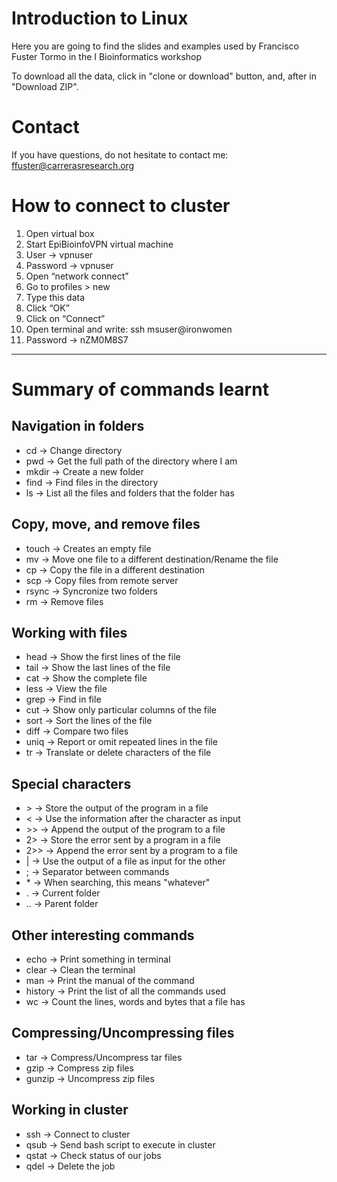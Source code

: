 # Introduction to Linux
Here you are going to find the slides and examples used by Francisco Fuster Tormo in the I Bioinformatics workshop

To download all the data, click in "clone or download" button, and, after in "Download ZIP".

# Contact

If you have questions, do not hesitate to contact me: ffuster@carrerasresearch.org

# How to connect to cluster
1. Open virtual box
2. Start EpiBioinfoVPN virtual machine
3. User &rarr; vpnuser
4. Password &rarr; vpnuser
5. Open “network connect”
6. Go to profiles &gt; new
7. Type this data
8. Click “OK”
9. Click on “Connect”
10. Open terminal and write: ssh msuser@ironwomen
11. Password &rarr; nZM0M8S7

---

# Summary of commands learnt

## Navigation in folders
* cd &rarr; Change directory
* pwd &rarr; Get the full path of the directory where I am
* mkdir &rarr; Create a new folder
* find &rarr; Find files in the directory
* ls &rarr; List all the files and folders that the folder has

## Copy, move, and remove files
* touch &rarr; Creates an empty file
* mv &rarr; Move one file to a different destination/Rename the file
* cp &rarr; Copy the file in a different destination
* scp &rarr; Copy files from remote server
* rsync &rarr; Syncronize two folders
* rm &rarr; Remove files

## Working with files
* head &rarr; Show the first lines of the file
* tail &rarr; Show the last lines of the file
* cat &rarr; Show the complete file
* less &rarr; View the file
* grep &rarr; Find in file
* cut &rarr; Show only particular columns of the file
* sort &rarr; Sort the lines of the file
* diff &rarr; Compare two files
* uniq &rarr; Report or omit repeated lines in the file
* tr &rarr; Translate or delete characters of the file
 
## Special characters
* &gt; &rarr; Store the output of the program in a file
* &lt; &rarr; Use the information after the character as input
* &gt;&gt; &rarr; Append the output of the program to a file
* 2&gt; &rarr; Store the error sent by a program in a file
* 2&gt;&gt; &rarr; Append the error sent by a program to a file
* | &rarr; Use the output of a file as input for the other
* ; &rarr; Separator between commands
* \* &rarr; When searching, this means "whatever"
* . &rarr; Current folder
* .. &rarr; Parent folder

## Other interesting commands
* echo &rarr; Print something in terminal
* clear &rarr; Clean the terminal
* man &rarr; Print the manual of the command
* history &rarr; Print the list of all the commands used
* wc &rarr; Count the lines, words and bytes that a file has

## Compressing/Uncompressing files
* tar &rarr; Compress/Uncompress tar files
* gzip &rarr; Compress zip files
* gunzip &rarr; Uncompress zip files

## Working in cluster
* ssh &rarr; Connect to cluster
* qsub &rarr; Send bash script to execute in cluster
* qstat &rarr; Check status of our jobs
* qdel &rarr; Delete the job

